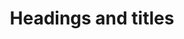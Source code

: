 ---
title: Headings and titles
permalink: /headings-and-titles/
redirect_to:
  - /content-types/headings-and-titles/
---